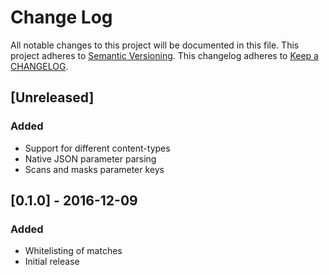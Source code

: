 # Change Log
All notable changes to this project will be documented in this file.
This project adheres to [Semantic Versioning](http://semver.org/).
This changelog adheres to [Keep a CHANGELOG](http://keepachangelog.com/).

## [Unreleased]
### Added
- Support for different content-types
- Native JSON parameter parsing
- Scans and masks parameter keys

## [0.1.0] - 2016-12-09
### Added
- Whitelisting of matches
- Initial release
